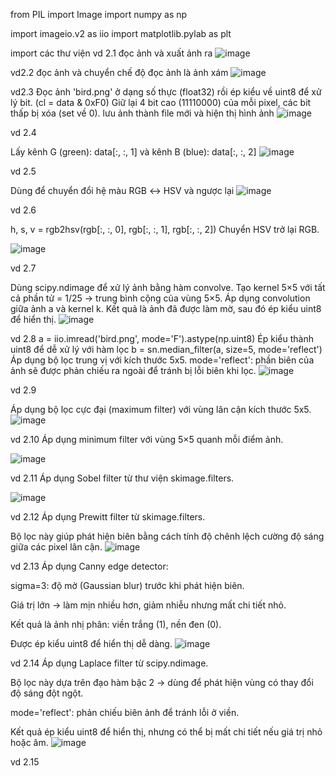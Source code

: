 from PIL import Image
import numpy as np

import imageio.v2 as iio
import matplotlib.pylab as plt

 import các thư viện
 vd 2.1
 đọc ảnh 
 và xuất ảnh ra
![image](https://github.com/user-attachments/assets/3b4cd8d1-b18c-4ec4-9a11-eae43139b2e3)



 vd2.2
 đọc ảnh và chuyển chế độ đọc ảnh là ảnh xám
![image](https://github.com/user-attachments/assets/4dbf22e6-7d4f-49b1-94b4-f79fc0ba8bf1)



 vd2.3
Đọc ảnh 'bird.png' ở dạng số thực (float32) rồi ép kiểu về uint8 để xử lý bit.
(cl = data & 0xF0) Giữ lại 4 bit cao (11110000) của mỗi pixel, các bit thấp bị xóa (set về 0).
 lưu ảnh thành file mới và hiện thị hình ảnh
![image](https://github.com/user-attachments/assets/52046c90-97d1-4a35-b1d8-e23f5cc2a4f3)




 vd 2.4

Lấy kênh G (green): data[:, :, 1] và kênh B (blue): data[:, :, 2]
![image](https://github.com/user-attachments/assets/bb6ff1ed-7b59-4813-8167-c76ab9d79b2b)



 vd 2.5

 Dùng để chuyển đổi hệ màu RGB ↔ HSV và ngược lại
![image](https://github.com/user-attachments/assets/ad2cb8d3-fda0-4071-bce6-b60e15fa9340)

 vd 2.6


h, s, v = rgb2hsv(rgb[:, :, 0], rgb[:, :, 1], rgb[:, :, 2])
Chuyển HSV trở lại RGB.

![image](https://github.com/user-attachments/assets/257dcf1f-030f-46c0-8757-c568391b879f)


 vd 2.7


 Dùng scipy.ndimage để xử lý ảnh bằng hàm convolve.
 Tạo kernel 5×5 với tất cả phần tử = 1/25 → trung bình cộng của vùng 5×5.
 Áp dụng convolution giữa ảnh a và kernel k.
 Kết quả là ảnh đã được làm mờ, sau đó ép kiểu uint8 để hiển thị.
  ![image](https://github.com/user-attachments/assets/e02377db-adb8-4129-a419-268d9c1ada30)




 vd 2.8
a = iio.imread('bird.png', mode='F').astype(np.uint8)
Ép kiểu thành uint8 để dễ xử lý với hàm lọc
b = sn.median_filter(a, size=5, mode='reflect')
Áp dụng bộ lọc trung vị với kích thước 5x5.
mode='reflect': phần biên của ảnh sẽ được phản chiếu ra ngoài để tránh bị lỗi biên khi lọc.
![image](https://github.com/user-attachments/assets/744fa69e-671d-4b69-9193-ef947ba4c8ec)

 vd 2.9



Áp dụng bộ lọc cực đại (maximum filter) với vùng lân cận kích thước 5x5.
![image](https://github.com/user-attachments/assets/a7ef75c4-220a-470d-b182-97e59ca56a2a)




 vd 2.10
Áp dụng minimum filter với vùng 5×5 quanh mỗi điểm ảnh.



![image](https://github.com/user-attachments/assets/4591123f-4052-469f-8d58-9d1ff60d8389)




 vd 2.11
 Áp dụng Sobel filter từ thư viện skimage.filters.

![image](https://github.com/user-attachments/assets/fce184d7-90e0-410c-b62a-d82d150212b8)

vd 2.12
Áp dụng Prewitt filter từ skimage.filters.

Bộ lọc này giúp phát hiện biên bằng cách tính độ chênh lệch cường độ sáng giữa các pixel lân cận.
![image](https://github.com/user-attachments/assets/845f507b-0318-490e-8929-cc75dcad7fb9)


vd 2.13
Áp dụng Canny edge detector:

sigma=3: độ mờ (Gaussian blur) trước khi phát hiện biên.

Giá trị lớn → làm mịn nhiều hơn, giảm nhiễu nhưng mất chi tiết nhỏ.

Kết quả là ảnh nhị phân: viền trắng (1), nền đen (0).

Được ép kiểu uint8 để hiển thị dễ dàng.
![image](https://github.com/user-attachments/assets/3d35bd0f-f934-4898-9f8e-ad88536ea07c)

vd 2.14
Áp dụng Laplace filter từ scipy.ndimage.

Bộ lọc này dựa trên đạo hàm bậc 2 → dùng để phát hiện vùng có thay đổi độ sáng đột ngột.

mode='reflect': phản chiếu biên ảnh để tránh lỗi ở viền.

Kết quả ép kiểu uint8 để hiển thị, nhưng có thể bị mất chi tiết nếu giá trị nhỏ hoặc âm.
![image](https://github.com/user-attachments/assets/802a8129-cc9e-4c2f-83d5-f61f1ea2e528)


vd 2.15


